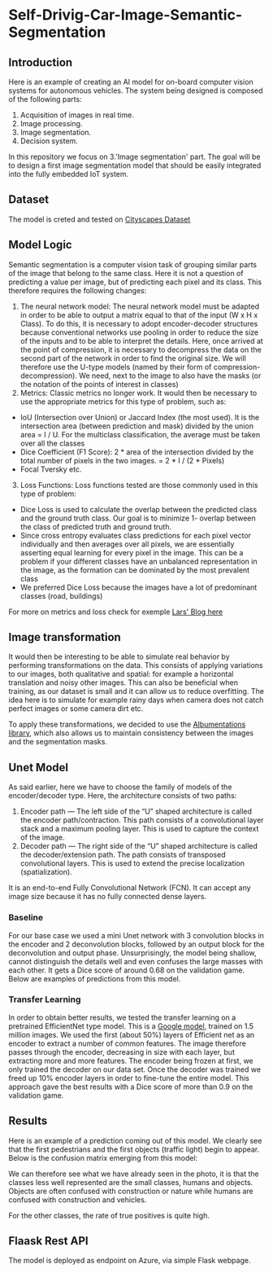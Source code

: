 # Self-Drivig-Car-Image-Semantic-Segmentation


## Introduction

Here is an example of creating an AI model for on-board computer vision systems for autonomous vehicles. The system being designed is composed of the following parts:

1. Acquisition of images in real time.
2. Image processing.
3. Image segmentation.
4. Decision system.

In this repository we focus on 3.'Image segmentation' part. The goal will be to design a first image segmentation model that should be easily integrated into the fully embedded IoT system.

## Dataset

The model is creted and tested on [Cityscapes Dataset](https://www.cityscapes-dataset.com/dataset-overview/)

## Model Logic

Semantic segmentation is a computer vision task of grouping similar parts of the image that belong to the same class.
Here it is not a question of predicting a value per image, but of predicting each pixel and its class. This therefore requires the following changes:
  1. The neural network model: The neural network model must be adapted in order to be able to output a matrix equal to that of the input (W x H x Class). To do this, it is necessary to adopt encoder-decoder structures because conventional networks use pooling in order to reduce the size of the inputs and to be able to interpret the details. Here, once arrived at the point of compression, it is necessary to decompress the data on the second part of the network in order to find the original size. We will therefore use the U-type models (named by their form of compression-decompression). We need, next to the image to also have the masks (or the notation of the points of interest in classes)
  2. Metrics: Classic metrics no longer work. It would then be necessary to use the appropriate metrics for this type of problem, such as:
  - IoU (Intersection over Union) or Jaccard Index (the most used). It is the intersection area (between prediction and mask) divided by the union area = I / U.
            For the multiclass classification, the average must be taken over all the classes 
  - Dice Coefficient (F1 Score): 2 * area of the intersection divided by the total number of pixels in the two images. = 2 * I / (2 * Pixels) 
  - Focal Tversky etc.
  3. Loss Functions:  Loss functions tested are those commonly used in this type of problem:
  - Dice Loss is used to calculate the overlap between the predicted class and the ground truth class. Our goal is to minimize 1- overlap between the class of predicted truth and ground truth.
  - Since cross entropy evaluates class predictions for each pixel vector individually and then averages over all pixels, we are essentially asserting equal learning for every pixel in the image. This can be a problem if your different classes have an unbalanced representation in the image, as the formation can be dominated by the most prevalent class
  - We preferred Dice Loss because the images have a lot of predominant classes (road, buildings)

  For more on metrics and loss check for exemple [Lars' Blog here](https://lars76.github.io/2018/09/27/loss-functions-for-segmentation.html)
  
## Image transformation
  
  It would then be interesting to be able to simulate real behavior by performing transformations on the data. This consists of applying variations to our images, both qualitative and spatial: for example a horizontal translation and noisy other images. This can also be beneficial when training, as our dataset is small and it can allow us to reduce overfitting. The idea here is to simulate for example rainy days when camera does not catch perfect images or some camera dirt etc. 

To apply these transformations, we decided to use the [Albumentations library](https://pypi.org/project/albumentations/), which also allows us to maintain consistency between the images and the segmentation masks.

## Unet Model
  
  As said earlier, here we have to choose the family of models of the encoder/decoder type. Here, the architecture consists of two paths:
  1. Encoder path — The left side of the “U” shaped architecture is called the encoder path/contraction. This path consists of a convolutional layer stack and a maximum pooling layer. This is used to capture the context of the image.
  2. Decoder path — The right side of the “U” shaped architecture is called the decoder/extension path. The path consists of transposed convolutional layers. This is used to extend the precise localization (spatialization).

It is an end-to-end Fully Convolutional Network (FCN). It can accept any image size because it has no fully connected dense layers.

  ### Baseline

For our base case we used a mini Unet network with 3 convolution blocks in the encoder and 2 deconvolution blocks, followed by an output block for the deconvolution and output phase. Unsurprisingly, the model being shallow, cannot distinguish the details well and even confuses the large masses with each other. It gets a Dice score of around 0.68 on the validation game. Below are examples of predictions from this model.

  ### Transfer Learning

In order to obtain better results, we tested the transfer learning on a pretrained EfficientNet type model. This is a [Google model](https://ai.googleblog.com/2019/05/efficientnet-improving-accuracy-and.html), trained on 1.5 million images. We used the first (about 50%) layers of Efficient net as an encoder to extract a number of common features. The image therefore passes through the encoder, decreasing in size with each layer, but extracting more and more features. The encoder being frozen at first, we only trained the decoder on our data set. Once the decoder was trained we freed up 10% encoder layers in order to fine-tune the entire model. This approach gave the best results with a Dice score of more than 0.9 on the validation game.

## Results

Here is an example of a prediction coming out of this model. We clearly see that the first pedestrians and the first objects (traffic light) begin to appear. Below is the confusion matrix emerging from this model:
 

We can therefore see what we have already seen in the photo, it is that the classes less well represented are the small classes, humans and objects. Objects are often confused with construction or nature while humans are confused with construction and vehicles.

For the other classes, the rate of true positives is quite high.


## Flaask Rest API
The model is deployed as endpoint on Azure, via simple Flask webpage. 

